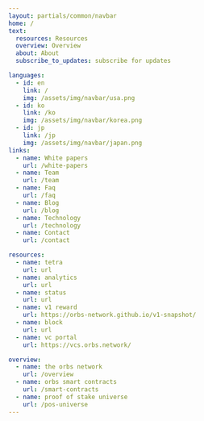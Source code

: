```yaml
---
layout: partials/common/navbar
home: /
text:
  resources: Resources
  overview: Overview
  about: About
  subscribe_to_updates: subscribe for updates

languages:
  - id: en
    link: /
    img: /assets/img/navbar/usa.png
  - id: ko
    link: /ko
    img: /assets/img/navbar/korea.png
  - id: jp
    link: /jp
    img: /assets/img/navbar/japan.png
links:
  - name: White papers
    url: /white-papers
  - name: Team
    url: /team
  - name: Faq
    url: /faq
  - name: Blog
    url: /blog
  - name: Technology
    url: /technology
  - name: Contact
    url: /contact

resources:
  - name: tetra
    url: url
  - name: analytics
    url: url
  - name: status
    url: url
  - name: v1 reward
    url: https://orbs-network.github.io/v1-snapshot/
  - name: block
    url: url
  - name: vc portal
    url: https://vcs.orbs.network/

overview:
  - name: the orbs network
    url: /overview
  - name: orbs smart contracts
    url: /smart-contracts
  - name: proof of stake universe
    url: /pos-universe
---
```

